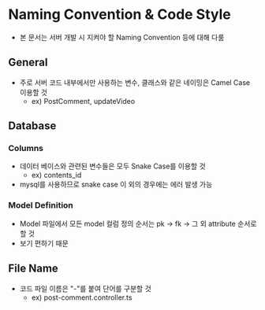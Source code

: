 # Naming Convention & Code Style

- 본 문서는 서버 개발 시 지켜야 할 Naming Convention 등에 대해 다룸

## General

- 주로 서버 코드 내부에서만 사용하는 변수, 클래스와 같은 네이밍은 Camel Case 이용할 것
  - ex) PostComment, updateVideo

## Database

### Columns

- 데이터 베이스와 관련된 변수들은 모두 Snake Case를 이용할 것
  - ex) contents_id
- mysql를 사용하므로 snake case 이 외의 경우에는 에러 발생 가능

### Model Definition

- Model 파일에서 모든 model 컬럼 정의 순서는 pk -> fk -> 그 외 attribute 순서로 할 것
- 보기 편하기 때문

## File Name

- 코드 파일 이름은 "-"를 붙여 단어를 구분할 것
  - ex) post-comment.controller.ts
